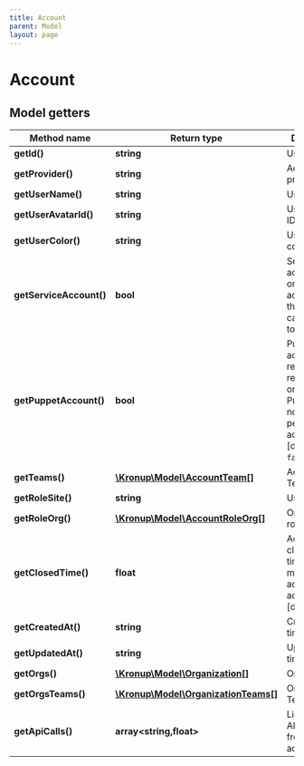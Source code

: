 ```yaml
---
title: Account
parent: Model
layout: page
---
```


# Account

## Model getters

Method name | Return type | Description
------------ | ------------- | -------------
**getId()** | **string** | User ID
**getProvider()** | **string** | Account provider
**getUserName()** | **string** | User name
**getUserAvatarId()** | **string** | User avatar ID
**getUserColor()** | **string** | User profile color
**getServiceAccount()** | **bool** | Service accounts can only perform actions through API calls [default to `false`]
**getPuppetAccount()** | **bool** | Puppet accounts replace users removed from organizations. Puppets can no longer perform any actions [default to `false`]
**getTeams()** | [**\Kronup\Model\AccountTeam[]**](../AccountTeam) | Account Teams
**getRoleSite()** | **string** | User site role
**getRoleOrg()** | [**\Kronup\Model\AccountRoleOrg[]**](../AccountRoleOrg) | Organization roles
**getClosedTime()** | **float** | Account closed UNIX timestamp; 0 means the account is active [default to `0`]
**getCreatedAt()** | **string** | Created timestamp
**getUpdatedAt()** | **string** | Updated timestamp
**getOrgs()** | [**\Kronup\Model\Organization[]**](../Organization) | Organizations
**getOrgsTeams()** | [**\Kronup\Model\OrganizationTeams[]**](../OrganizationTeams) | Organization Teams
**getApiCalls()** | **array<string,float>** | List of daily API Calls from this account

